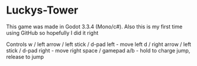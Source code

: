 # Luckys-Tower

This game was made in Godot 3.3.4 (Mono/c#). Also this is my first time using GitHub so hopefully I did it right

Controls
w / left arrow / left stick / d-pad left - move left
d / right arrow / left stick / d-pad right - move right
space / gamepad a/b - hold to charge jump, release to jump
